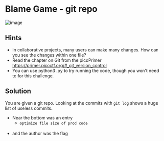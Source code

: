 # Blame Game - git repo
![image](https://github.com/JosephB10/CTF-Writeups/assets/105746932/cdd6b579-5a5a-426c-9cf8-b7a5167dbc4a)
## Hints
- In collaborative projects, many users can make many changes. How can you see the changes within one file?
- Read the chapter on Git from the picoPrimer https://primer.picoctf.org/#_git_version_control
- You can use python3 <file>.py to try running the code, though you won't need to for this challenge.
## Solution
You are given a git repo. Looking at the commits with `git log` shows a huge list of useless commits. 
- Near the bottom was an entry
  - `optimize file size of prod code`
<br><br>
- and the author was the flag 
